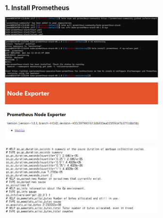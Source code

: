 ## 1. Install Prometheus

![](images/2024-06-12-23-09-27.png)

![](images/2024-06-12-23-24-31.png)

![](images/2024-06-13-00-11-13.png)

![](images/2024-06-13-00-11-28.png)

